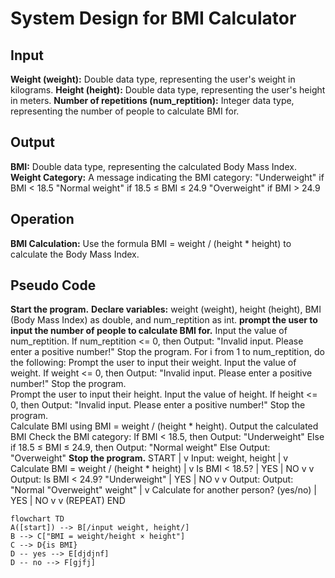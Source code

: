 # System Design for BMI Calculator
## Input
**Weight (weight):** Double data type, representing the user's weight in kilograms.
**Height (height):** Double data type, representing the user's height in meters.
**Number of repetitions (num_reptition):** Integer data type, representing the number of people to calculate BMI for.
## Output
**BMI:** Double data type, representing the calculated Body Mass Index.
**Weight Category:** A message indicating the BMI category:
"Underweight" if BMI < 18.5
"Normal weight" if 18.5 ≤ BMI ≤ 24.9
"Overweight" if BMI > 24.9
## Operation
**BMI Calculation:** Use the formula BMI = weight / (height * height) to calculate the Body Mass Index.
## Pseudo Code
**Start the program.**
**Declare variables:** weight (weight), height (height), BMI (Body Mass Index) as double, and num_reptition as int.
**prompt the user to input the number of people to calculate BMI for.** 
Input the value of num_reptition.
If num_reptition <= 0, then
    Output: "Invalid input. Please enter a positive number!"
    Stop the program.
For i from 1 to num_reptition, do the following:
    Prompt the user to input their weight.
    Input the value of weight.
    If weight <= 0, then
        Output: "Invalid input. Please enter a positive number!"
        Stop the program.    
    Prompt the user to input their height.
    Input the value of height. 
   If height <= 0, then
        Output: "Invalid input. Please enter a positive number!"
        Stop the program.    
    Calculate BMI using BMI = weight / (height * height).
    Output the calculated BMI 
    Check the BMI category:
        If BMI < 18.5, then
            Output: "Underweight"
        Else if 18.5 ≤ BMI ≤ 24.9, then
            Output: "Normal weight"
        Else
            Output: "Overweight"
**Stop the program.**
START
  |
  v
Input: weight, height
  |
  v
Calculate BMI = weight / (height * height)
  |
  v
Is BMI < 18.5?
  | YES         | NO
  v             v
Output:        Is BMI < 24.9?
"Underweight"   | YES         | NO
                v             v
            Output:       Output:
            "Normal       "Overweight"
            weight"
  |
  v
Calculate for another person? (yes/no)
  | YES                | NO
  v                    v
(REPEAT)             END
```mermaid
flowchart TD
A([start]) --> B[/input weight, height/]
B --> C["BMI = weight/height × height"]
C --> D{is BMI}
D -- yes --> E[djdjnf]
D -- no --> F[gjfj]
```

